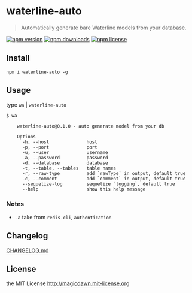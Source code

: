 # waterline-auto
> Automatically generate bare Waterline models from your database.

<!--
[![Build Status](https://img.shields.io/travis/magicdawn/waterline-auto.svg?style=flat-square)](https://travis-ci.org/magicdawn/waterline-auto)
[![Coverage Status](https://img.shields.io/coveralls/magicdawn/waterline-auto.svg?style=flat-square)](https://coveralls.io/github/magicdawn/waterline-auto?branch=master)
-->
[![npm version](https://img.shields.io/npm/v/waterline-auto.svg?style=flat-square)](https://www.npmjs.com/package/waterline-auto)
[![npm downloads](https://img.shields.io/npm/dm/waterline-auto.svg?style=flat-square)](https://www.npmjs.com/package/waterline-auto)
[![npm license](https://img.shields.io/npm/l/waterline-auto.svg?style=flat-square)](http://magicdawn.mit-license.org)

## Install
```
npm i waterline-auto -g
```

## Usage
type `wa` | `waterline-auto`

```shell
$ wa

    waterline-auto@0.1.0 - auto generate model from your db

    Options
      -h, --host              host
      -p, --port              port
      -u, --user              username
      -a, --password          password
      -d, --database          database
      -t, --table, --tables   table names
      -r, --raw-type          add `rawType` in output, default true
      -c, --comment           add `comment` in output, default true
      --sequelize-log         sequelize `logging`, default true
      --help                  show this help message
```

### Notes
- `-a` take from `redis-cli`, `authentication`

## Changelog
[CHANGELOG.md](CHANGELOG.md)

## License
the MIT License http://magicdawn.mit-license.org
